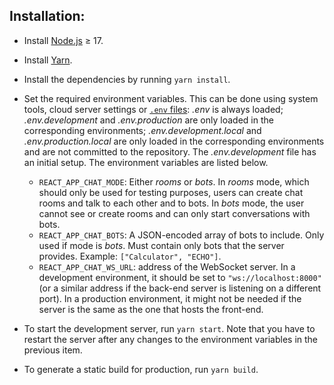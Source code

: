 ## Installation:

- Install [Node.js](https://nodejs.org/) &ge; 17.
- Install [Yarn](https://yarnpkg.com/).
- Install the dependencies by running `yarn install`.

- Set the required environment variables. This can be done using
  system tools, cloud server settings or [`.env` files](https://create-react-app.dev/docs/adding-custom-environment-variables/#what-other-env-files-can-be-used): _.env_ is always loaded;
  _.env.development_ and _.env.production_ are only loaded
  in the corresponding environments; _.env.development.local_
  and _.env.production.local_ are only loaded
  in the corresponding environments and are not committed to
  the repository. The _.env.development_ file has an initial
  setup. The environment variables are listed below.

  - `REACT_APP_CHAT_MODE`: Either _rooms_ or _bots_.
    In _rooms_ mode, which should only be used for testing
    purposes, users can create chat rooms and talk to each
    other and to bots. In _bots_ mode, the user cannot see
    or create rooms and can only start conversations with
    bots.
  - `REACT_APP_CHAT_BOTS`: A JSON-encoded array of bots
    to include. Only used if mode is _bots_. Must contain
    only bots that the server provides. Example:
    `["Calculator", "ECHO"]`.
  - `REACT_APP_CHAT_WS_URL`: address of the WebSocket server.
    In a development environment, it should be set to
    `"ws://localhost:8000"` (or a similar address if
    the back-end server is listening on a different port).
    In a production environment, it might not be needed
    if the server is the same as the one that hosts the
    front-end.

- To start the development server, run `yarn start`.
  Note that you have to restart the server after any changes
  to the environment variables in the previous item.

- To generate a static build for production, run `yarn build`.

